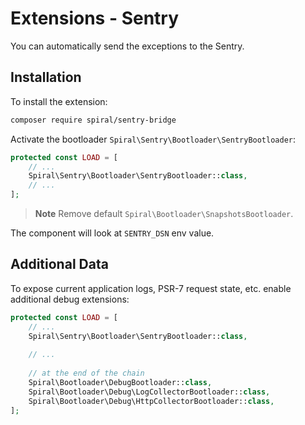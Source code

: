 # Extensions - Sentry

You can automatically send the exceptions to the Sentry.

## Installation

To install the extension:

```bash
composer require spiral/sentry-bridge
```

Activate the bootloader `Spiral\Sentry\Bootloader\SentryBootloader`:

```php
protected const LOAD = [
    // ...
    Spiral\Sentry\Bootloader\SentryBootloader::class,
    // ...
];
```

> **Note**
> Remove default `Spiral\Bootloader\SnapshotsBootloader`.

The component will look at `SENTRY_DSN` env value.

## Additional Data

To expose current application logs, PSR-7 request state, etc. enable additional debug extensions:

```php
protected const LOAD = [
    // ...
    Spiral\Sentry\Bootloader\SentryBootloader::class,
  
    // ...
    
    // at the end of the chain
    Spiral\Bootloader\DebugBootloader::class,
    Spiral\Bootloader\Debug\LogCollectorBootloader::class,
    Spiral\Bootloader\Debug\HttpCollectorBootloader::class,   
];
```
